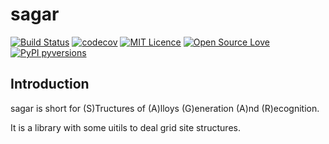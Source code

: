 # sagar

[![Build Status](https://travis-ci.org/scut-ccmp/sagar.svg?branch=master)](https://travis-ci.org/scut-ccmp/sagar)
[![codecov](https://codecov.io/gh/scut-ccmp/sagar/branch/master/graph/badge.svg)](https://codecov.io/gh/scut-ccmp/sagar)
[![MIT Licence](https://badges.frapsoft.com/os/mit/mit.svg?v=103)](https://opensource.org/licenses/mit-license.php)
[![Open Source Love](https://badges.frapsoft.com/os/v1/open-source.svg?v=103)](https://github.com/ellerbrock/open-source-badges/)
[![PyPI pyversions](https://img.shields.io/pypi/pyversions/ansicolortags.svg)](https://pypi.python.org/pypi/ansicolortags/)

## Introduction
sagar is short for (S)Tructures of (A)lloys (G)eneration (A)nd (R)ecognition.

It is a library with some uitils to deal grid site
 structures.
